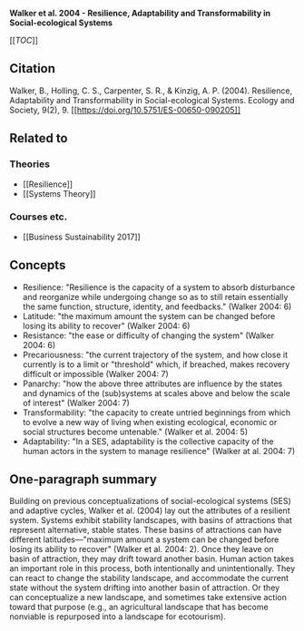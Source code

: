 **Walker et al. 2004 - Resilience, Adaptability and Transformability in Social-ecological Systems**

[[_TOC_]]

## Citation
Walker, B., Holling, C. S., Carpenter, S. R., & Kinzig, A. P. (2004). Resilience, Adaptability and Transformability in Social-ecological Systems. Ecology and Society, 9(2), 9. [[https://doi.org/10.5751/ES-00650-090205]]

## Related to

### Theories
* [[Resilience]]
* [[Systems Theory]]

### Courses etc.
* [[Business Sustainability 2017]]

## Concepts
* Resilience: "Resilience is the capacity of a system to absorb disturbance and reorganize while undergoing change so as to still retain essentially the same function, structure, identity, and feedbacks." (Walker 2004: 6)
* Latitude: "the maximum amount the system can be changed before losing its ability to recover" (Walker 2004: 6)
* Resistance: "the ease or difficulty of changing the system" (Walker 2004: 6)
* Precariousness: "the current trajectory of the system, and how close it currently is to a limit or "threshold" which, if breached, makes recovery difficult or impossible (Walker 2004: 7)
* Panarchy: "how the above three attributes are influence by the states and dynamics of the (sub)systems at scales above and below the scale of interest" (Walker 2004: 7)
* Transformability: "the capacity to create untried beginnings from which to evolve a new way of living when existing ecological, economic or social structures become untenable." (Walker et al. 2004: 5)
* Adaptability: "In a SES, adaptability is the collective capacity of the human actors in the system to manage resilience" (Walker at al. 2004: 7)

## One-paragraph summary
Building on previous conceptualizations of social-ecological systems (SES) and adaptive cycles, Walker et al. (2004) lay out the attributes of a resilient system. Systems exhibit stability landscapes, with basins of attractions that represent alternative, stable states. These basins of attractions can have different latitudes—"maximum amount a system can be changed before losing its ability to recover" (Walker et al. 2004: 2). Once they leave on basin of attraction, they may drift toward another basin. Human action takes an important role in this process, both intentionally and unintentionally. They can react to change the stability landscape, and accommodate the current state without the system drifting into another basin of attraction. Or they can conceptualize a new landscape, and sometimes take extensive action toward that purpose (e.g., an agricultural landscape that has become nonviable is repurposed into a landscape for ecotourism).